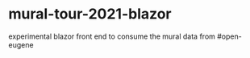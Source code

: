 # mural-tour-2021-blazor
experimental blazor front end to consume the mural data from #open-eugene 
